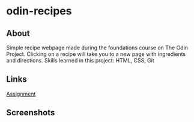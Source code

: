 # odin-recipes
## About
Simple recipe webpage made during the foundations course on The Odin Project. Clicking on a recipe will take you to a new page with ingredients and directions. Skills learned in this project: HTML, CSS, Git

## Links
[Assignment](https://www.theodinproject.com/lessons/foundations-recipes)


## Screenshots